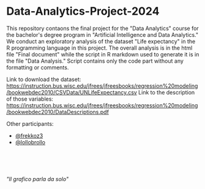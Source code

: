 # Data-Analytics-Project-2024

This repository contaons the final project for the "Data Analytics" course for the bachelor's degree program in "Artificial Intelligence and Data Analytics." We
conduct an exploratory analysis of the dataset "Life expectancy" in the R programming language in this project.  The overall analysis is in the html file "Final
document" while the script in R markdown used to generate it is in the file "Data Analysis." Script contains only the code part without any formatting or comments.

Link to download the dataset: https://instruction.bus.wisc.edu/jfrees/jfreesbooks/regression%20modeling/bookwebdec2010/CSVData/UNLifeExpectancy.csv
Link to the description of those variables: https://instruction.bus.wisc.edu/jfrees/jfreesbooks/regression%20modeling/bookwebdec2010/DataDescriptions.pdf

Other participants: 
- [@frekkoz3](https://github.com/frekkoz3)
- [@lollobrollo](https://github.com/lollobrollo)

</br>
</br>
</br>

  *"Il grafico parla da solo"*
